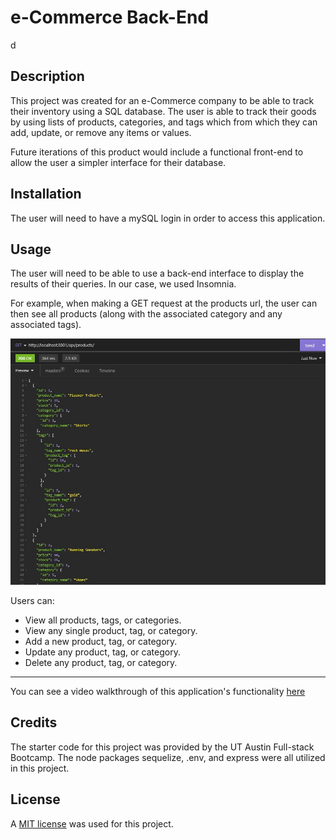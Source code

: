 # e-Commerce Back-End
d
## Description
This project was created for an e-Commerce company to be able to track their inventory using a SQL database. The user is able to track their goods by using lists of products, categories, and tags which from which they can add, update, or remove any items or values. 

Future iterations of this product would include a functional front-end to allow the user a simpler interface for their database. 

## Installation
The user will need to have a mySQL login in order to access this application. 

## Usage
The user will need to be able to use a back-end interface to display the results of their queries. In our case, we used Insomnia. 

For example, when making a GET request at the products url, the user can then see all products (along with the associated category and any associated tags).

![the Insomnia window showing the results of accessing the URL to get all products](/assets/allProductsResults.jpg)

Users can:
- View all products, tags, or categories.
- View any single product, tag, or category.
- Add a new product, tag, or category.
- Update any product, tag, or category.
- Delete any product, tag, or category.

_______________________________________

You can see a video walkthrough of this application's functionality  [here](https://drive.google.com/file/d/1fWT9rRHT4PpGGIFg00dMnOx8QYEfQ89X/view) 

## Credits
The starter code for this project was provided by the UT Austin Full-stack Bootcamp. The node packages sequelize, .env, and express were all utilized in this project. 

## License
A [MIT license](https://github.com/aomaits/eCommerceBackEnd/blob/main/LICENSE) was used for this project.
